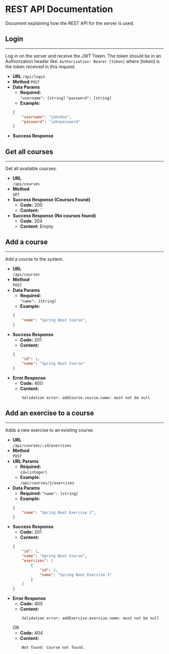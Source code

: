 # REST API Documentation  
Document explaining how the REST API for the server is used.  
## Login
----
Log in on the server and receive the JWT Token. The token should be in an Authorization header like:
`Authorization: Bearer [token]`
where [token] is the token received in this request.
* **URL**
    `/api/login`
* **Method**
    `POST`
* **Data Params**  
    * **Required:**  
    `"username": [string]`
    `"password": [string]`
    * **Example:**  
    ```json
    {  
	    "username": "johndoe",
        "password": "johnpassword"
    }
    ```
* **Success Response**

## Get all courses
----
Get all available courses.  
* **URL**  
    `/api/courses`  
* **Method**  
    `GET`  
* **Success Response (Courses Found)**  
    * **Code:** 200  
    * **Content:**
    ``
* **Success Response (No courses found)**  
    * **Code**: 204  
    * **Content**: Empty  

## Add a course
----
Add a course to the system.  
* **URL**  
    `/api/courses`  
* **Method**  
    `POST`  
* **Data Params**  
    * **Required:**  
    `"name": [string]`
    * **Example:**  
    ```json
    {  
	    "name": "Spring Boot Course",
    }
    ```
* **Success Response**
    * **Code:** 201
    * **Content:**
    ```json
    {
        "id": 1,
        "name": "Spring Boot Course"
    }
    ```
* **Error Response**  
    * **Code:** 400
    * **Content:**
    ```text
        Validation error: addCourse.course.name: must not be null
    ```
## Add an exercise to a course
----
Adds a new exercise to an existing course.
* **URL**  
    `/api/courses/:id/exercises`
* **Method**  
    `POST`
* **URL Params**
    * **Required:**  
        `id=[integer]`
    * **Example:**  
    `/api/courses/1/exercises`
* **Data Params**  
    * **Required:**
    `"name": [string]`
    * **Example:**  
    ```json
    {  
	    "name": "Spring Boot Exercise 1",
    }
    ```
* **Success Response**
    * **Code:** 201
    * **Content:**
    ```json
    {
        "id": 1,
        "name": "Spring Boot Course",
        "exercises": [
            {
                "id": 2,
                "name": "Spring Boot Exercise 1"
            }
        ]
    }
    ```
* **Error Response**  
    * **Code:** 400
    * **Content:**
    ```text
        Validation error: addExercise.exercise.name: must not be null
    ```
    OR
    * **Code:** 404
    * **Content:**  
    ```text
        Not found: Course not found.
    ```